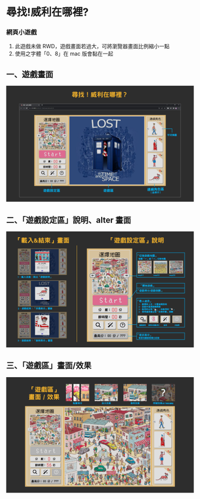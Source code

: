 # 尋找!威利在哪裡?

### 網頁小遊戲

1. 此遊戲未做 RWD，遊戲畫面若過大，可將瀏覽器畫面比例縮小一點
2. 使用之字體「0、8」在 mac 版會黏在一起

## 一、遊戲畫面

![遊戲說明1](https://raw.githubusercontent.com/Leileisme/ClickGame-JQ/main/image/readme/readme_01.png)

## 二、「遊戲設定區」說明、alter 畫面

![遊戲說明2](https://raw.githubusercontent.com/Leileisme/ClickGame-JQ/main/image/readme/readme_02.png)

## 三、「遊戲區」畫面/效果

![遊戲說明3](https://raw.githubusercontent.com/Leileisme/ClickGame-JQ/main/image/readme/readme_03.png)
